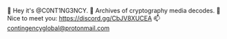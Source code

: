 👋 Hey it's @C0NT1NG3NCY.
🌱 Archives of cryptography media decodes.
💞️  Nice to meet you: https://discord.gg/CbJV8XUCEA
📫 contingencyglobal@protonmail.com

<!--
**C0NT1NG3NCY/C0NT1NG3NCY** is a ✨ _special_ ✨ repository because its `README.md` (this file) appears on your GitHub profile.

Here are some ideas to get you started:

- 🔭 I’m currently working on ...
- 🌱 I’m currently learning ...
- 👯 I’m looking to collaborate on ...
- 🤔 I’m looking for help with ...
- 💬 Ask me about ...
- 📫 How to reach me: ...
- 😄 Pronouns: ...
- ⚡ Fun fact: ...
-->
